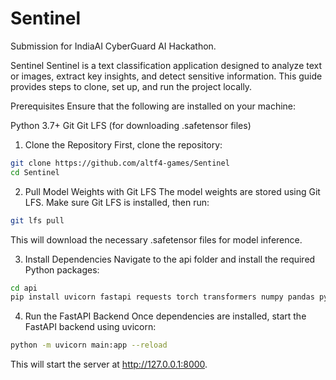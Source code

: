 # Sentinel
Submission for IndiaAI CyberGuard AI Hackathon.

Sentinel
Sentinel is a text classification application designed to analyze text or images, extract key insights, and detect sensitive information. This guide provides steps to clone, set up, and run the project locally.

Prerequisites
Ensure that the following are installed on your machine:

Python 3.7+
Git
Git LFS (for downloading .safetensor files)
1. Clone the Repository
First, clone the repository:
```bash
git clone https://github.com/altf4-games/Sentinel
cd Sentinel
```

2. Pull Model Weights with Git LFS
The model weights are stored using Git LFS. Make sure Git LFS is installed, then run:

```bash
git lfs pull
```
This will download the necessary .safetensor files for model inference.

3. Install Dependencies
Navigate to the api folder and install the required Python packages:
```bash
cd api
pip install uvicorn fastapi requests torch transformers numpy pandas python-multipart
```

4. Run the FastAPI Backend
Once dependencies are installed, start the FastAPI backend using uvicorn:

```bash
python -m uvicorn main:app --reload
```

This will start the server at http://127.0.0.1:8000.

